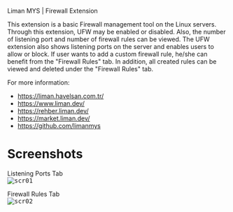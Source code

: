 Liman MYS | Firewall Extension

This extension is a basic Firewall management tool on the Linux servers. Through this extension, UFW may be enabled or disabled. Also, the number of listening port and number of firewall rules can be viewed. The UFW extension also shows listening ports on the server and enables users to allow or block. If user wants to add a custom firewall rule, he/she can benefit from the "Firewall Rules" tab. In addition, all created rules can be viewed and deleted under the "Firewall Rules" tab. 

For more information:
- https://liman.havelsan.com.tr/
- https://www.liman.dev/
- https://rehber.liman.dev/
- https://market.liman.dev/
- https://github.com/limanmys

# Screenshots
Listening Ports Tab </br>
<kbd>
  ![scr01](/screenshots/tab1.jpg)
</kbd>

Firewall Rules Tab </br>
<kbd>
  ![scr02](/screenshots/tab2.jpg)
</kbd>
